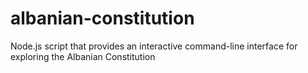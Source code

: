 # albanian-constitution
Node.js script that provides an interactive command-line interface for exploring the Albanian Constitution
